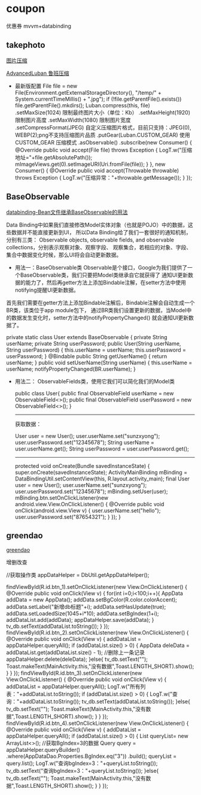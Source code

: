 # coupon
优惠券
mvvm+databinding
## takephoto
[图片压缩 ](https:github.com/crazycodeboy/TakePhoto)

[AdvancedLuban 鲁班压缩](https:github.com/shaohui10086/AdvancedLuban)

  * 最新版配置
  File file = new File(Environment.getExternalStorageDirectory(), "/temp/" + System.currentTimeMillis() + ".jpg");
              if (!file.getParentFile().exists()) file.getParentFile().mkdirs();
              Luban.compress(this, file)
                      .setMaxSize(1024)                 限制最终图片大小（单位：Kb）
                      .setMaxHeight(1920)              限制图片高度
                      .setMaxWidth(1080)               限制图片宽度
                      .setCompressFormat(JPEG)             自定义压缩图片格式，目前只支持：JPEG(0), WEBP(2);png不支持压缩图片品质
                      .putGear(Luban.CUSTOM_GEAR)      使用 CUSTOM_GEAR 压缩模式
                      .asObservable()
                      .subscribe(new Consumer<File>() {
                          @Override
                          public void accept(File file) throws Exception {
                              LogT.w("压缩地址="+file.getAbsolutePath());
                              mImageViews.get(0).setImageURI(Uri.fromFile(file));
                          }
                      }, new Consumer<Throwable>() {
                          @Override
                          public void accept(Throwable throwable) throws Exception {
                              LogT.w("压缩异常："+throwable.getMessage());
                          }
                      });

## BaseObservable

[databinding-Bean文件继承BaseObservable的用法](https://blog.csdn.net/u010687392/article/details/47314431)


Data Binding中如果我们直接修改Model实体对象（也就是POJO）中的数据，这些数据并不能直接更新到UI，
所以Data Binding给了我们一套很好的通知机制，分别有三类： 
Observable objects, observable fields, and observable collections，分别表示观察对象、观察字段、
观察集合，若相应的对象、字段、集合中数据变化时候，那么UI将会自动更新数据。
* 用法一：BaseObservable类
Observable是个接口，Google为我们提供了一个BaseObservable类，我们只要把Model类继承自它就获得了
通知UI更新数据的能力了，然后再getter方法上添加Bindable注解，在setter方法中使用notifying提醒UI更新数据。

首先我们需要在getter方法上添加Bindable注解后，Bindable注解会自动生成一个BR类，该类位于app module包下，
通过BR类我们设置更新的数据，当Model中的数据发生变化时，setter方法中的notifyPropertyChanged()
就会通知UI更新数据了。

private static class User extends BaseObservable {
   private String userName;
   private String userPassword;
   public User(String userName, String userPassword) {
        this.userName = userName;
        this.userPassword = userPassword;
    }
    @Bindable
    public String getUserName() {
        return userName;
    }
    public void setUserName(String userName) {
        this.userName = userName;
        notifyPropertyChanged(BR.userName);
    }

 * 用法二： ObservableFields类，使用它我们可以简化我们的Model类

    public class User{
        public final ObservableField<String> userName = new ObservableField<>();
        public final ObservableField<String> userPassword = new ObservableField<>();
    }
    ***
    获取数据：

    User user = new User();
    user.userName.set("sunzxyong");
    user.userPassword.set("12345678");
    String userName = user.userName.get();
    String userPassword = user.userPassword.get();
    ***
    protected void onCreate(Bundle savedInstanceState) {
            super.onCreate(savedInstanceState);
            ActivityMainBinding mBinding = DataBindingUtil.setContentView(this, R.layout.activity_main);
            final User user = new User();
            user.userName.set("sunzxyong");
            user.userPassword.set("12345678");
            mBinding.setUser(user);
            mBinding.btn.setOnClickListener(new android.view.View.OnClickListener() {
                @Override
                public void onClick(android.view.View v) {
                    user.userName.set("hello");
                    user.userPassword.set("87654321");
                }
            });
        }
## greendao
[greendao](https://blog.csdn.net/qq_38520096/article/details/78833801)

增删改查

  //获取操作类
        appDataHelper = DbUtil.getAppDataHelper();

findViewById(R.id.btn_1).setOnClickListener(new View.OnClickListener() {
            @Override
            public void onClick(View v) {
                for(int i=0;i<100;i++){
                    AppData addData = new AppData();
                    addData.setBgColor(R.color.colorAccent);
                    addData.setLabel("新增db标题"+i);
                    addData.setHasUpdate(true);
                    addData.setLoadedSize(1045+i*10);
                    addData.setBgIndex(1+i);
                    addDataList.add(addData);
                    appDataHelper.save(addData);
                }
                tv_db.setText(addDataList.toString());
            }
        });
        findViewById(R.id.btn_2).setOnClickListener(new View.OnClickListener() {
            @Override
            public void onClick(View v) {
                addDataList = appDataHelper.queryAll();
                if (addDataList.size() > 0) {
                    AppData deleData = addDataList.get(addDataList.size() - 1);
                    //删除上一条记录
                    appDataHelper.delete(deleData);
                }else{
                    tv_db.setText("");
                    Toast.makeText(MainActivity.this,"没有数据",Toast.LENGTH_SHORT).show();
                }
            }
        });
        findViewById(R.id.btn_3).setOnClickListener(new View.OnClickListener() {
            @Override
            public void onClick(View v) {
                addDataList = appDataHelper.queryAll();
                LogT.w("所有列表："+addDataList.toString());
                if (addDataList.size() > 0) {
                    LogT.w("查询："+addDataList.toString());
                    tv_db.setText(addDataList.toString());
                }else{
                    tv_db.setText("");
                    Toast.makeText(MainActivity.this,"没有数据",Toast.LENGTH_SHORT).show();
                }
            }
        });
        findViewById(R.id.btn_4).setOnClickListener(new View.OnClickListener() {
            @Override
            public void onClick(View v) {
                addDataList = appDataHelper.queryAll();
                if (addDataList.size() > 0) {
                    List<AppData> queryList= new ArrayList<>();
                    //获取BgIndex=3的数据
                    Query<AppData> query = appDataHelper.queryBuilder()
                            .where(AppDataDao.Properties.BgIndex.eq("3"))
                            .build();
                    queryList = query.list();
                    LogT.w("查询bgIndex=3："+queryList.toString());
                    tv_db.setText("查询bgIndex=3："+queryList.toString());
                }else{
                    tv_db.setText("");
                    Toast.makeText(MainActivity.this,"没有数据",Toast.LENGTH_SHORT).show();
                }
            }
        });